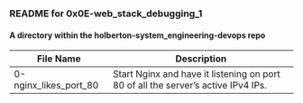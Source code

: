 ### README for 0x0E-web_stack_debugging_1 ###
#### A directory within the holberton-system_engineering-devops repo ####

| File Name | Description |
| --------- | ----------- |
| 0-nginx_likes_port_80 | Start Nginx and have it listening on port 80 of all the server’s active IPv4 IPs. |